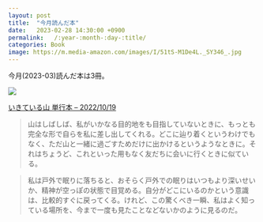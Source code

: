 ```yaml
---
layout: post
title:  "今月読んだ本"
date:   2023-02-28 14:30:00 +0900
permalink:   /:year-:month-:day-:title/
categories: Book
image: https://m.media-amazon.com/images/I/51tS-M1De4L._SY346_.jpg
---
```

今月(2023-03)読んだ本は3冊。  

<p><a href="https://www.amazon.co.jp/dp/4622095297?&linkCode=li2&tag=peipeipe-22&linkId=02cfcf054f5702bafba49b9479c3d20b&language=ja_JP&ref_=as_li_ss_il" target="_blank" rel="nofollow"><img border="0" src="//ws-fe.amazon-adsystem.com/widgets/q?_encoding=UTF8&ASIN=4622095297&Format= _SL250_&ID=AsinImage&MarketPlace=JP&ServiceVersion=20070822&WS=1&tag=peipeipe-22&language=ja_JP" ></a><img src="https://ir-jp.amazon-adsystem.com/e/ir?t=peipeipe-22&language=ja_JP&l=li2&o=9&a=4622095297" width="1" height="1" border="0" alt="" style="border:none !important; margin:0px !important;" /></p> <p><a href="https://www.amazon.co.jp/dp/4622095297?&linkCode=li2&tag=peipeipe-22&linkId=02cfcf054f5702bafba49b9479c3d20b&language=ja_JP&ref_=as_li_ss_il" target="_blank" rel="nofollow">いきている山 単行本 – 2022/10/19</a></p>

>山はしばしば、私がいかなる目的地をも目指していないときに、もっとも完全な形で自らを私に差し出してくれる。どこに辿り着くというわけでもなく、ただ山と一緒に過ごすためだけに出かけるというようなときに。それはちょうど、これといった用もなく友だちに会いに行くときに似ている。

>私は戸外で眠りに落ちると、おそらく戸外での眠りはいつもより深いせいか、精神が空っぽの状態で目覚める。自分がどこにいるのかという意識は、比較的すぐに戻ってくる。けれど、この驚くべき一瞬、私はよく知っている場所を、今まで一度も見たことなどないかのように見るのだ。
